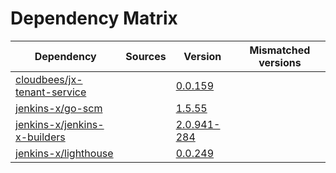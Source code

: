 # Dependency Matrix

Dependency | Sources | Version | Mismatched versions
---------- | ------- | ------- | -------------------
[cloudbees/jx-tenant-service](https://github.com/cloudbees/jx-tenant-service) |  | [0.0.159](https://github.com/cloudbees/jx-tenant-service/releases/tag/v0.0.159) | 
[jenkins-x/go-scm](https://github.com/jenkins-x/go-scm) |  | [1.5.55]() | 
[jenkins-x/jenkins-x-builders](https://github.com/jenkins-x/jenkins-x-builders) |  | [2.0.941-284]() | 
[jenkins-x/lighthouse](https://github.com/jenkins-x/lighthouse) |  | [0.0.249]() | 
